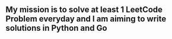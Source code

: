 ## My mission is to solve at least 1 LeetCode Problem everyday and I am aiming to write solutions in Python and Go